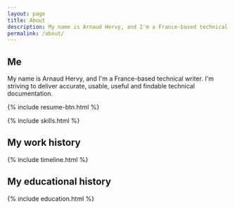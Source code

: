 ```yaml
---
layout: page
title: About
description: My name is Arnaud Hervy, and I'm a France-based technical writer.
permalink: /about/
---
```


<div class="row"><div class="col mb-3 mt-3"><h2>Me</h2><p class="mb-2">My name is Arnaud Hervy, and I'm a France-based technical writer. I'm striving to deliver accurate, usable,
    useful and findable technical documentation.</p>
    {% include resume-btn.html %}
    </div>

{% include skills.html %}

</div>

<div class="row mb-4">
  <div class="col"><h2> My work history</h2>

{% include timeline.html %}

<h2> My educational history</h2>

{% include education.html %}
</div>
</div>
